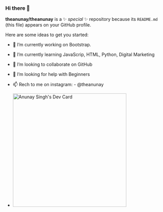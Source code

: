 ### Hi there 👋

**theanunay/theanunay** is a ✨ _special_ ✨ repository because its `README.md` (this file) appears on your GitHub profile.

Here are some ideas to get you started:

- 🔭 I’m currently working on Bootstrap.
- 🌱 I’m currently learning JavaScrip, HTML, Python, Digital Marketing
- 👯 I’m looking to collaborate on GitHub
- 🤔 I’m looking for help with Beginners
- 📫 Rech to me on instagram: - @theanunay

- <a href="https://app.daily.dev/theanunay"><img src="https://api.daily.dev/devcards/v2/MKU3NnZfn43xi1eRHtsQU.png?type=default&r=lag" width="356" alt="Anunay Singh's Dev Card"/></a>
